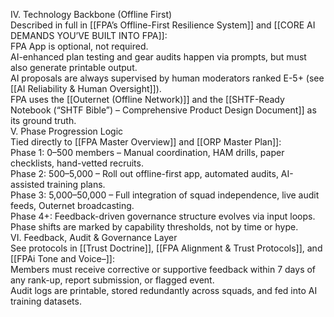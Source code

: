 IV. Technology Backbone (Offline First)  
Described in full in [[FPA’s Offline-First Resilience System]] and [[CORE AI DEMANDS YOU’VE BUILT INTO FPA]]:  
FPA App is optional, not required.  
AI-enhanced plan testing and gear audits happen via prompts, but must also generate printable output.  
AI proposals are always supervised by human moderators ranked E-5+ (see [[AI Reliability & Human Oversight]]).  
FPA uses the [[Outernet (Offline Network)]] and the [[SHTF-Ready Notebook (“SHTF Bible”) – Comprehensive Product Design Document]] as its ground truth.  
V. Phase Progression Logic  
Tied directly to [[FPA Master Overview]] and [[ORP Master Plan]]:  
Phase 1: 0–500 members – Manual coordination, HAM drills, paper checklists, hand-vetted recruits.  
Phase 2: 500–5,000 – Roll out offline-first app, automated audits, AI-assisted training plans.  
Phase 3: 5,000–50,000 – Full integration of squad independence, live audit feeds, Outernet broadcasting.  
Phase 4+: Feedback-driven governance structure evolves via input loops.  
Phase shifts are marked by capability thresholds, not by time or hype.  
VI. Feedback, Audit & Governance Layer  
See protocols in [[Trust Doctrine]], [[FPA Alignment & Trust Protocols]], and [[FPAi Tone and Voice–]]:  
Members must receive corrective or supportive feedback within 7 days of any rank-up, report submission, or flagged event.  
Audit logs are printable, stored redundantly across squads, and fed into AI training datasets.